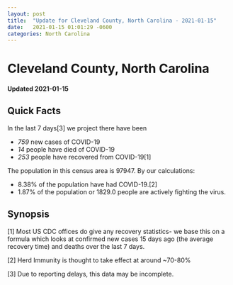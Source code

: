 ```yaml
---
layout: post
title:  "Update for Cleveland County, North Carolina - 2021-01-15"
date:   2021-01-15 01:01:29 -0600
categories: North Carolina
---
```


# Cleveland County, North Carolina
#### Updated 2021-01-15

## Quick Facts

In the last 7 days[3] we project there have been
- *759* new cases of COVID-19
- *14* people have died of COVID-19
- *253* people have recovered from COVID-19[1]

The population in this census area is 97947. By our calculations:
- 8.38% of the population have had COVID-19.[2]
- 1.87% of the population or 1829.0 people are actively fighting the virus.

## Synopsis




[1] Most US CDC offices do give any recovery statistics- we base this on a formula which looks at confirmed new cases
15 days ago (the average recovery time) and deaths over the last 7 days.

[2] Herd Immunity is thought to take effect at around ~70-80%

[3] Due to reporting delays, this data may be incomplete.
 
    